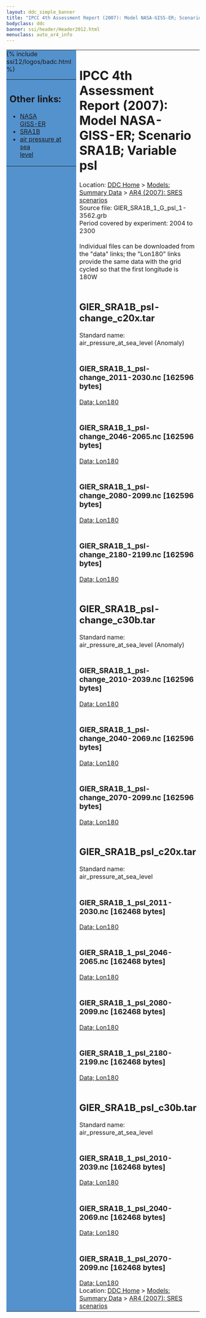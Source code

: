 ```yaml
---
layout: ddc_simple_banner
title: "IPCC 4th Assessment Report (2007): Model NASA-GISS-ER; Scenario SRA1B; Variable psl"
bodyclass: ddc
banner: ssi/header/Header2012.html
menuclass: auto_ar4_info
---
```



<table width="100%" border="0" cellspacing="0" cellpadding="0" style="border-collapse: collapse;">
<tr style="margin:0;padding:0;border:0;">
<td style="margin:0;padding:0;border:0;height:1pt;width:150pt;background:#5492CD;" valign="top" >

<div id="lh-col2" class="auto_ar4_info">
<table class="menumain" bgcolor="#5492CD" cellspacing="0" width="100%" border="0">
<tr><td>
<h2> Other links:</h2>
<ul>
<li><a href="/auto/ar4/model-NASA-GISS-ER.html">NASA<br/>GISS-ER</a></li>
<li><a href="/auto/ar4/scenario-SRA1B.html">SRA1B</a></li>
<li><a href="/auto/ar4/var-air_pressure_at_sea_level.html">air pressure at sea<br/> level</a></li>
</ul>
</td></tr>
{% include ssi12/logos/badc.html %}
</table>
</div>
</td>
<td><h1>IPCC 4th Assessment Report (2007): Model NASA-GISS-ER; Scenario SRA1B; Variable psl</h1>

<!-- Breadcrumb1 -->
<div id="breadcrumb1" align="left">
Location: <a href="/index.html">DDC Home</a> > <a href="/sim/gcm_clim/">Models: Summary Data</a>
> <a href="/sim/gcm_clim/SRES_AR4/index.html">AR4 (2007): SRES scenarios</a>
</div>
<!-- End of Breadcrumb1 -->Source file: GIER_SRA1B_1_G_psl_1-3562.grb
<br/>
Period covered by experiment: 2004 to 2300<br/>
<br/>Individual files can be downloaded from the "data" links; the "Lon180" links provide the same data
         with the grid cycled so that the first longitude is 180W<br/>
<br/><h2>GIER_SRA1B_psl-change_c20x.tar</h2>
Standard name: air_pressure_at_sea_level (Anomaly)<br>
<br/><h3>GIER_SRA1B_1_psl-change_2011-2030.nc [162596 bytes]</h3>
<a href="http://apps.ipcc-data.org/cgi-bin/downl/ar4_nc/psl/GIER_SRA1B_1_psl-change_2011-2030.nc">Data; </a><a href="http://apps.ipcc-data.org/cgi-bin/downl/ar4_nc/psl/GIER_SRA1B_1_psl-change_2011-2030.cyto180.nc"> Lon180</a><br/>
<br/><h3>GIER_SRA1B_1_psl-change_2046-2065.nc [162596 bytes]</h3>
<a href="http://apps.ipcc-data.org/cgi-bin/downl/ar4_nc/psl/GIER_SRA1B_1_psl-change_2046-2065.nc">Data; </a><a href="http://apps.ipcc-data.org/cgi-bin/downl/ar4_nc/psl/GIER_SRA1B_1_psl-change_2046-2065.cyto180.nc"> Lon180</a><br/>
<br/><h3>GIER_SRA1B_1_psl-change_2080-2099.nc [162596 bytes]</h3>
<a href="http://apps.ipcc-data.org/cgi-bin/downl/ar4_nc/psl/GIER_SRA1B_1_psl-change_2080-2099.nc">Data; </a><a href="http://apps.ipcc-data.org/cgi-bin/downl/ar4_nc/psl/GIER_SRA1B_1_psl-change_2080-2099.cyto180.nc"> Lon180</a><br/>
<br/><h3>GIER_SRA1B_1_psl-change_2180-2199.nc [162596 bytes]</h3>
<a href="http://apps.ipcc-data.org/cgi-bin/downl/ar4_nc/psl/GIER_SRA1B_1_psl-change_2180-2199.nc">Data; </a><a href="http://apps.ipcc-data.org/cgi-bin/downl/ar4_nc/psl/GIER_SRA1B_1_psl-change_2180-2199.cyto180.nc"> Lon180</a><br/>
<br/><h2>GIER_SRA1B_psl-change_c30b.tar</h2>
Standard name: air_pressure_at_sea_level (Anomaly)<br>
<br/><h3>GIER_SRA1B_1_psl-change_2010-2039.nc [162596 bytes]</h3>
<a href="http://apps.ipcc-data.org/cgi-bin/downl/ar4_nc/psl/GIER_SRA1B_1_psl-change_2010-2039.nc">Data; </a><a href="http://apps.ipcc-data.org/cgi-bin/downl/ar4_nc/psl/GIER_SRA1B_1_psl-change_2010-2039.cyto180.nc"> Lon180</a><br/>
<br/><h3>GIER_SRA1B_1_psl-change_2040-2069.nc [162596 bytes]</h3>
<a href="http://apps.ipcc-data.org/cgi-bin/downl/ar4_nc/psl/GIER_SRA1B_1_psl-change_2040-2069.nc">Data; </a><a href="http://apps.ipcc-data.org/cgi-bin/downl/ar4_nc/psl/GIER_SRA1B_1_psl-change_2040-2069.cyto180.nc"> Lon180</a><br/>
<br/><h3>GIER_SRA1B_1_psl-change_2070-2099.nc [162596 bytes]</h3>
<a href="http://apps.ipcc-data.org/cgi-bin/downl/ar4_nc/psl/GIER_SRA1B_1_psl-change_2070-2099.nc">Data; </a><a href="http://apps.ipcc-data.org/cgi-bin/downl/ar4_nc/psl/GIER_SRA1B_1_psl-change_2070-2099.cyto180.nc"> Lon180</a><br/>
<br/><h2>GIER_SRA1B_psl_c20x.tar</h2>
Standard name: air_pressure_at_sea_level<br>
<br/><h3>GIER_SRA1B_1_psl_2011-2030.nc [162468 bytes]</h3>
<a href="http://apps.ipcc-data.org/cgi-bin/downl/ar4_nc/psl/GIER_SRA1B_1_psl_2011-2030.nc">Data; </a><a href="http://apps.ipcc-data.org/cgi-bin/downl/ar4_nc/psl/GIER_SRA1B_1_psl_2011-2030.cyto180.nc"> Lon180</a><br/>
<br/><h3>GIER_SRA1B_1_psl_2046-2065.nc [162468 bytes]</h3>
<a href="http://apps.ipcc-data.org/cgi-bin/downl/ar4_nc/psl/GIER_SRA1B_1_psl_2046-2065.nc">Data; </a><a href="http://apps.ipcc-data.org/cgi-bin/downl/ar4_nc/psl/GIER_SRA1B_1_psl_2046-2065.cyto180.nc"> Lon180</a><br/>
<br/><h3>GIER_SRA1B_1_psl_2080-2099.nc [162468 bytes]</h3>
<a href="http://apps.ipcc-data.org/cgi-bin/downl/ar4_nc/psl/GIER_SRA1B_1_psl_2080-2099.nc">Data; </a><a href="http://apps.ipcc-data.org/cgi-bin/downl/ar4_nc/psl/GIER_SRA1B_1_psl_2080-2099.cyto180.nc"> Lon180</a><br/>
<br/><h3>GIER_SRA1B_1_psl_2180-2199.nc [162468 bytes]</h3>
<a href="http://apps.ipcc-data.org/cgi-bin/downl/ar4_nc/psl/GIER_SRA1B_1_psl_2180-2199.nc">Data; </a><a href="http://apps.ipcc-data.org/cgi-bin/downl/ar4_nc/psl/GIER_SRA1B_1_psl_2180-2199.cyto180.nc"> Lon180</a><br/>
<br/><h2>GIER_SRA1B_psl_c30b.tar</h2>
Standard name: air_pressure_at_sea_level<br>
<br/><h3>GIER_SRA1B_1_psl_2010-2039.nc [162468 bytes]</h3>
<a href="http://apps.ipcc-data.org/cgi-bin/downl/ar4_nc/psl/GIER_SRA1B_1_psl_2010-2039.nc">Data; </a><a href="http://apps.ipcc-data.org/cgi-bin/downl/ar4_nc/psl/GIER_SRA1B_1_psl_2010-2039.cyto180.nc"> Lon180</a><br/>
<br/><h3>GIER_SRA1B_1_psl_2040-2069.nc [162468 bytes]</h3>
<a href="http://apps.ipcc-data.org/cgi-bin/downl/ar4_nc/psl/GIER_SRA1B_1_psl_2040-2069.nc">Data; </a><a href="http://apps.ipcc-data.org/cgi-bin/downl/ar4_nc/psl/GIER_SRA1B_1_psl_2040-2069.cyto180.nc"> Lon180</a><br/>
<br/><h3>GIER_SRA1B_1_psl_2070-2099.nc [162468 bytes]</h3>
<a href="http://apps.ipcc-data.org/cgi-bin/downl/ar4_nc/psl/GIER_SRA1B_1_psl_2070-2099.nc">Data; </a><a href="http://apps.ipcc-data.org/cgi-bin/downl/ar4_nc/psl/GIER_SRA1B_1_psl_2070-2099.cyto180.nc"> Lon180</a><br/>
<!-- Breadcrumb2 -->
<div id="breadcrumb2" align="left">
Location: <a href="/index.html">DDC Home</a> > <a href="/sim/gcm_clim/">Models: Summary Data</a>
> <a href="/sim/gcm_clim/SRES_AR4/index.html">AR4 (2007): SRES scenarios</a>
</div>
<!-- End of Breadcrumb2 --></td></tr></table>
